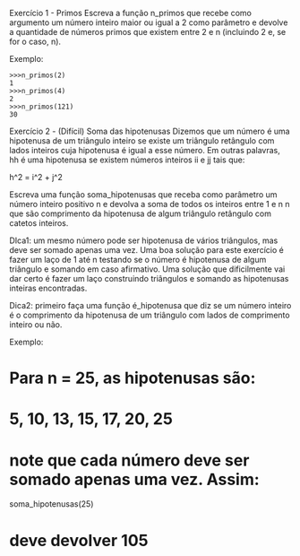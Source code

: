Exercício 1 - Primos
Escreva a função n_primos que recebe como argumento um número inteiro maior ou igual a 2 como parâmetro e devolve a quantidade de números primos que existem entre 2 e n (incluindo 2 e, se for o caso, n).

Exemplo:


	>>>n_primos(2)
	1
	>>>n_primos(4)
	2
	>>>n_primos(121)
	30
	
	
	
Exercício 2 - (Difícil) Soma das hipotenusas
Dizemos que um número é uma hipotenusa de um triângulo inteiro se existe um triângulo retângulo com lados inteiros cuja hipotenusa é igual a esse número. Em outras palavras, hh é uma hipotenusa se existem números inteiros ii e jj tais que:

h^2 = i^2 + j^2 

Escreva uma função soma_hipotenusas que receba como parâmetro um número inteiro positivo  n e devolva a soma de todos os inteiros entre 1 e  n n que são comprimento da hipotenusa de algum triângulo retângulo com catetos inteiros.

DIca1: um mesmo número pode ser hipotenusa de vários triângulos, mas deve ser somado apenas uma vez. Uma boa solução para este exercício é fazer um laço de 1 até  n testando se o número é hipotenusa de algum triângulo e somando em caso afirmativo. Uma solução que dificilmente vai dar certo é fazer um laço construindo triângulos e somando as hipotenusas inteiras encontradas.

Dica2: primeiro faça uma função é_hipotenusa que diz se um número inteiro é o comprimento da hipotenusa de um triângulo com lados de comprimento inteiro ou não.

Exemplo: 
# Para n = 25, as hipotenusas são:
# 5, 10, 13, 15, 17, 20, 25
# note que cada número deve ser somado apenas uma vez. Assim:
soma_hipotenusas(25)
# deve devolver 105

